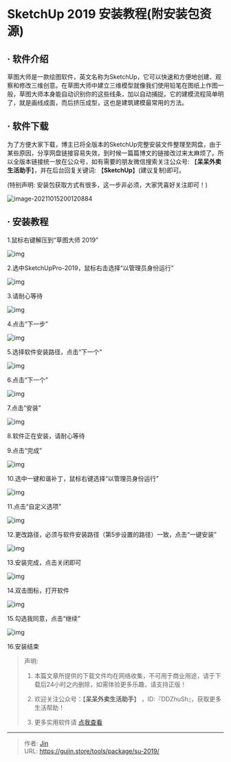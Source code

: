 # SketchUp 2019 安装教程(附安装包资源)


## · 软件介绍
草图大师是一款绘图软件，英文名称为SketchUp，它可以快速和方便地创建、观察和修改三维创意。在草图大师中建立三维模型就像我们使用铅笔在图纸上作图一般，草图大师本身能自动识别你的这些线条，加以自动捕捉。它的建模流程简单明了，就是画线成面，而后挤压成型，这也是建筑建模最常用的方法。


## · 软件下载
为了方便大家下载，博主已将全版本的SketchUp完整安装文件整理至网盘，由于某些原因，分享网盘链接容易失效，到时候一篇篇博文的链接改过来太麻烦了。所以全版本链接统一放在公众号，如有需要的朋友微信搜索关注公众号: 【**呆呆外卖生活助手**】，并在后台回复关键词: 【**SketchUp**】(建议复制)即可。

(特别声明: 安装包获取方式有很多，这一步非必须，大家凭喜好关注即可！)

![image-20211015200120884](https://img.gujin.store/img/image-20211015200120884.png)

## · 安装教程

1.鼠标右键解压到“草图大师 2019”

![img](https://img.gujin.store/img/v2-46df79e61814a49f37553f2aee64993f_720w.png)

2.选中SketchUpPro-2019，鼠标右击选择“以管理员身份运行”

![img](https://img.gujin.store/img/v2-b5bd30ec78644e00bbd86b99e6b8c698_720w.png)

3.请耐心等待

![img](https://img.gujin.store/img/v2-c43c6a763baa329694f5fcc29fbbf59d_720w.png)

4.点击“下一步”

![img](https://img.gujin.store/img/v2-0b368ff3ad2d81e64b844b8658d08c14_720w.png)

5.选择软件安装路径，点击“下一个”

![img](https://img.gujin.store/img/v2-c96b00f99611d76e504405eddaf05ac1_720w.png)

6.点击“下一个”

![img](https://img.gujin.store/img/v2-246b985626bfb68676fecdc0e8a3110c_720w.png)

7.点击“安装”

![img](https://img.gujin.store/img/v2-8d240d0d389e2940c83a1d5831b5b507_720w.png)

8.软件正在安装，请耐心等待

9.点击“完成”

![img](https://img.gujin.store/img/v2-4848b2a6fb164d1725f5aff8061e03d1_720w.png)

10.选中一键和谐补丁，鼠标右键选择“以管理员身份运行”

![img](https://img.gujin.store/img/v2-fb4a8f29c6dba0d1a29af45f2b13dc0a_720w.png)

11.点击“自定义选项”

![img](https://img.gujin.store/img/v2-06cd67e5f72d7e4238dd68110ab1ce47_720w.png)

12.更改路径，必须与软件安装路径（第5步设置的路径）一致，点击“一键安装”

![img](https://img.gujin.store/img/v2-4c6ce2831658e0d1bab64152b7e44304_720w.png)

13.安装完成，点击关闭即可

![img](https://img.gujin.store/img/v2-8ab7f4e503aa0b0403f5d779da3fe776_720w.png)

14.双击图标，打开软件

![img](https://img.gujin.store/img/v2-d923c4bed7a06b62ed18ab65ac09602e_720w.png)

15.勾选我同意，点击“继续”

![img](https://img.gujin.store/img/v2-e801dffcd36e69edae7d76ddd2b3e2ad_720w.png)

16.安装结束




> 声明: 
>
> 1. 本篇文章所提供的下载文件均在网络收集，不可用于商业用途，请于下载后24小时之内删除，如需体验更多乐趣，请支持正版！
>
> 2. 欢迎关注公众号：【**呆呆外卖生活助手**】 ，ID:『DDZhuSh』，获取更多生活帮助！
>
> 3. 更多实用软件请  [点我查看](/tools)

---

> 作者: [Jin](https://img.gujin.store/img/favicon.ico)  
> URL: https://gujin.store/tools/package/su-2019/  

